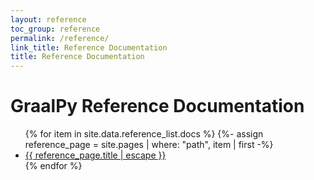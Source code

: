 ```yaml
---
layout: reference
toc_group: reference
permalink: /reference/
link_title: Reference Documentation
title: Reference Documentation
---
```


# GraalPy Reference Documentation

<ul>
   {% for item in site.data.reference_list.docs %}
      {%- assign reference_page = site.pages | where: "path", item | first -%}
      <li><a class="page-link" href="{{ reference_page.url | relative_url }}">{{ reference_page.title | escape }}</a></li>
   {% endfor %}
</ul>